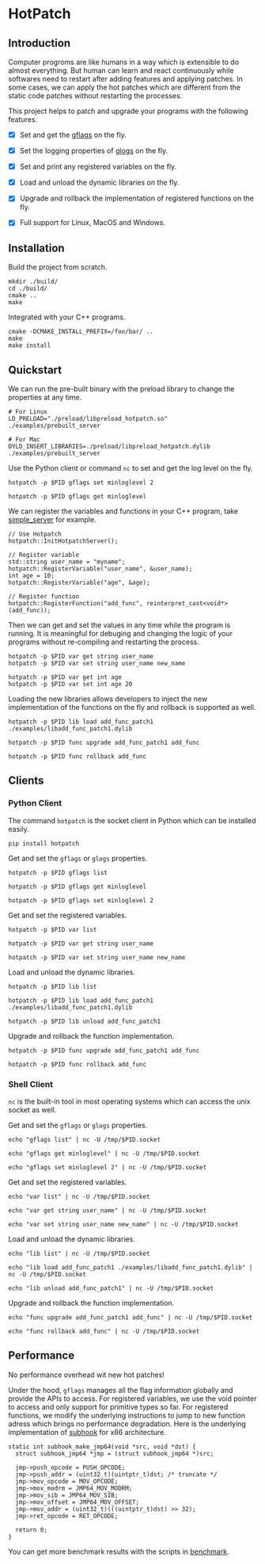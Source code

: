 # HotPatch

## Introduction

Computer progroms are like humans in a way which is extensible to do almost everything. But human can learn and react continuously while softwares need to restart after adding features and applying patches. In some cases, we can apply the hot patches which are different from the static code patches without restarting the processes.

This project helps to patch and upgrade your programs with the following features.

- [x] Set and get the [gflags](https://github.com/gflags/gflags) on the fly.
- [x] Set the logging properties of [glogs](https://github.com/google/glog) on the fly.
- [x] Set and print any registered variables on the fly.
- [x] Load and unload the dynamic libraries on the fly.
- [x] Upgrade and rollback the implementation of registered functions on the fly.
- [x] Full support for Linux, MacOS and Windows.


## Installation

Build the project from scratch.

```
mkdir ./build/
cd ./build/
cmake ..
make
```

Integrated with your C++ programs.

```
cmake -DCMAKE_INSTALL_PREFIX=/foo/bar/ ..
make
make install
```

## Quickstart

We can run the pre-built binary with the preload library to change the properties at any time.

```
# For Linux
LD_PRELOAD="./preload/libpreload_hotpatch.so" ./examples/prebuilt_server

# For Mac
DYLD_INSERT_LIBRARIES=./preload/libpreload_hotpatch.dylib ./examples/prebuilt_server
```

Use the Python client or command `nc` to set and get the log level on the fly.

```
hotpatch -p $PID gflags set minloglevel 2

hotpatch -p $PID gflags get minloglevel
```

We can register the variables and functions in your C++ program, take [simple_server](./examples/simple_server.cpp) for example.

```
// Use Hotpatch
hotpatch::InitHotpatchServer();

// Register variable
std::string user_name = "myname";
hotpatch::RegisterVariable("user_name", &user_name);
int age = 10;
hotpatch::RegisterVariable("age", &age);

// Register function
hotpatch::RegisterFunction("add_func", reinterpret_cast<void*>(add_func));
```

Then we can get and set the values in any time while the program is running. It is meaningful for debuging and changing the logic of your programs without re-compiling and restarting the process.

```
hotpatch -p $PID var get string user_name
hotpatch -p $PID var set string user_name new_name

hotpatch -p $PID var get int age
hotpatch -p $PID var set int age 20
```

Loading the new libraries allows developers to inject the new implementation of the functions on the fly and rollback is supported as well.

```
hotpatch -p $PID lib load add_func_patch1 ./examples/libadd_func_patch1.dylib

hotpatch -p $PID func upgrade add_func_patch1 add_func

hotpatch -p $PID func rollback add_func
```

## Clients

### Python Client

The command `hotpatch` is the socket client in Python which can be installed easily.

```
pip install hotpatch
```

Get and set the `gflags` or `glogs` properties.

```
hotpatch -p $PID gflags list

hotpatch -p $PID gflags get minloglevel

hotpatch -p $PID gflags set minloglevel 2
```

Get and set the registered variables.

```
hotpatch -p $PID var list

hotpatch -p $PID var get string user_name

hotpatch -p $PID var set string user_name new_name
```

Load and unload the dynamic libraries.

```
hotpatch -p $PID lib list

hotpatch -p $PID lib load add_func_patch1 ./examples/libadd_func_patch1.dylib

hotpatch -p $PID lib unload add_func_patch1
```

Upgrade and rollback the function implementation.

```
hotpatch -p $PID func upgrade add_func_patch1 add_func

hotpatch -p $PID func rollback add_func
```

### Shell Client

`nc` is the built-in tool in most operating systems which can access the unix socket as well.

Get and set the `gflags` or `glogs` properties.

```
echo "gflags list" | nc -U /tmp/$PID.socket

echo "gflags get minloglevel" | nc -U /tmp/$PID.socket

echo "gflags set minloglevel 2" | nc -U /tmp/$PID.socket
```

Get and set the registered variables.

```
echo "var list" | nc -U /tmp/$PID.socket

echo "var get string user_name" | nc -U /tmp/$PID.socket

echo "var set string user_name new_name" | nc -U /tmp/$PID.socket
```

Load and unload the dynamic libraries.

```
echo "lib list" | nc -U /tmp/$PID.socket

echo "lib load add_func_patch1 ./examples/libadd_func_patch1.dylib" | nc -U /tmp/$PID.socket

echo "lib unload add_func_patch1" | nc -U /tmp/$PID.socket
```

Upgrade and rollback the function implementation.

```
echo "func upgrade add_func_patch1 add_func" | nc -U /tmp/$PID.socket

echo "func rollback add_func" | nc -U /tmp/$PID.socket
```

## Performance

No performance overhead wit new hot patches!

Under the hood, `gflags` manages all the flag information globally and provide the APIs to access. For registered variables, we use the void pointer to access and only support for primitive types so far. For registered functions, we modify the underlying instructions to jump to new function adress which brings no performance degradation. Here is the underlying implementation of [subhook](https://github.com/Zeex/subhook) for x86 architecture.

```
static int subhook_make_jmp64(void *src, void *dst) {
  struct subhook_jmp64 *jmp = (struct subhook_jmp64 *)src;

  jmp->push_opcode = PUSH_OPCODE;
  jmp->push_addr = (uint32_t)(uintptr_t)dst; /* truncate */
  jmp->mov_opcode = MOV_OPCODE;
  jmp->mov_modrm = JMP64_MOV_MODRM;
  jmp->mov_sib = JMP64_MOV_SIB;
  jmp->mov_offset = JMP64_MOV_OFFSET;
  jmp->mov_addr = (uint32_t)(((uintptr_t)dst) >> 32);
  jmp->ret_opcode = RET_OPCODE;

  return 0;
}
```

You can get more benchmark results with the scripts in [benchmark](./benchmark/).

